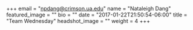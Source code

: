 +++
email = "npdang@crimson.ua.edu"
name = "Nataleigh Dang"
featured_image = ""
bio = ""
date = "2017-01-22T21:50:54-06:00"
title = "Team Wednesday"
headshot_image = ""
weight = 4
+++
